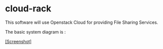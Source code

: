 cloud-rack
==========

This software will use Openstack Cloud for providing File Sharing Services.

The basic system diagram is :

[[Screenshot]](https://github.com/dguitarbite/cloud-rack/blob/master/Diagrams/Block%20Diagram.png)
